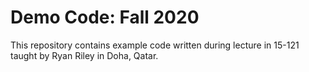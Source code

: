 # Demo Code: Fall 2020

This repository contains example code written during lecture in 15-121 taught by Ryan Riley in Doha, Qatar.
